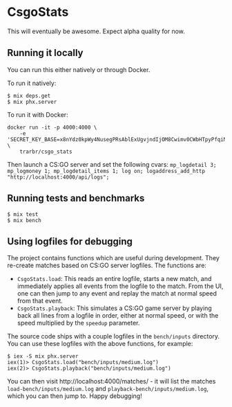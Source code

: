 # CsgoStats

This will eventually be awesome. Expect alpha quality for now.

## Running it locally

You can run this either natively or through Docker.

To run it natively:

```
$ mix deps.get
$ mix phx.server
```

To run it with Docker:

```
docker run -it -p 4000:4000 \
    -e 'SECRET_KEY_BASE=x8nYdz0kpWy4NusegPRsAblExUgvjndIjOM8Cwimv0CWbHTpyPfqiNesXASlV/9Y' \
    trarbr/csgo_stats
```

Then launch a CS:GO server and set the following cvars: `mp_logdetail 3; mp_logmoney 1; mp_logdetail_items 1; log on; logaddress_add_http "http://localhost:4000/api/logs";`

## Running tests and benchmarks

```
$ mix test
$ mix bench
```

## Using logfiles for debugging

The project contains functions which are useful during development.
They re-create matches based on CS:GO server logfiles. The functions are:

- `CsgoStats.load`: This reads an entire logfile, starts a new match, and
  immediately applies all events from the logfile to the match. From the UI,
  one can then jump to any event and replay the match at normal speed from
  that event.
- `CsgoStats.playback`: This simulates a CS:GO game server by playing back
  all lines from a logfile in order, either at normal speed, or with the speed
  multiplied by the `speedup` parameter.

The source code ships with a couple logfiles in the `bench/inputs` directory.
You can use these logfiles with the above functions, for example:

```
$ iex -S mix phx.server
iex(1)> CsgoStats.load("bench/inputs/medium.log")
iex(2)> CsgoStats.playback("bench/inputs/medium.log")
```

You can then visit http://localhost:4000/matches/ - it will list the matches
`load-bench/inputs/medium.log` and `playback-bench/inputs/medium.log`, which
you can then jump to. Happy debugging!
